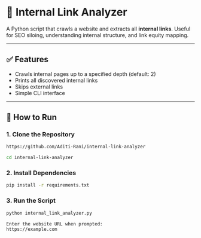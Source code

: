 # 🔗 Internal Link Analyzer

A Python script that crawls a website and extracts all **internal links**. Useful for SEO siloing, understanding internal structure, and link equity mapping.

---

## ✅ Features

- Crawls internal pages up to a specified depth (default: 2)
- Prints all discovered internal links
- Skips external links
- Simple CLI interface

---

## 🚀 How to Run

### 1. Clone the Repository
```bash
https://github.com/Aditi-Rani/internal-link-analyzer
```
```bash
cd internal-link-analyzer
```
### 2. Install Dependencies
```bash
pip install -r requirements.txt
```

###  3. Run the Script
```bash
python internal_link_analyzer.py
```
```bash
Enter the website URL when prompted:
https://example.com
```


